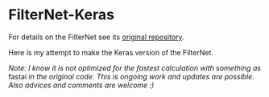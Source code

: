 # FilterNet-Keras

For details on the FilterNet see its [original repository](https://github.com/Openmail/FilterNet).

Here is my attempt to make the Keras version of the FilterNet.

*Note: I know it is not optimized for the fastest calculation with something as* fastai *in the original code. This is ongoing work and updates are possible. Also advices and comments are welcome :)*
